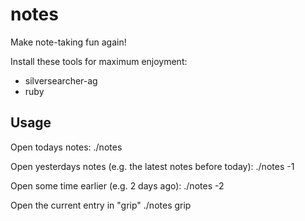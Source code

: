 # notes

Make note-taking fun again!

Install these tools for maximum enjoyment:

* silversearcher-ag
* ruby

## Usage

Open todays notes:
    ./notes

Open yesterdays notes (e.g. the latest notes before today):
    ./notes -1

Open some time earlier (e.g. 2 days ago):
    ./notes -2

Open the current entry in "grip"
    ./notes grip

